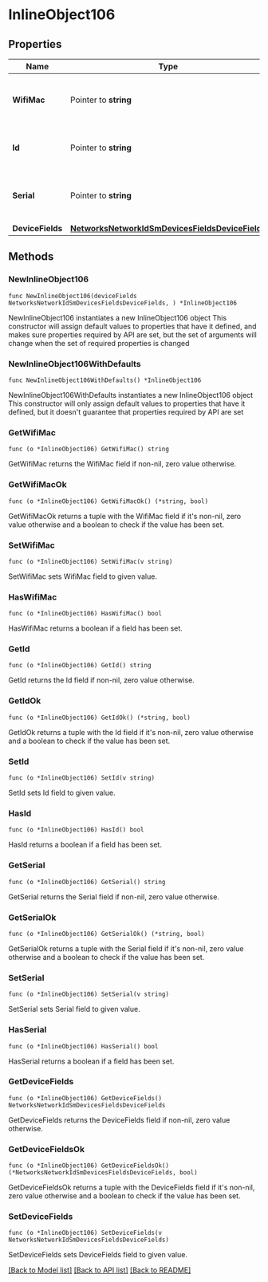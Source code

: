 # InlineObject106

## Properties

Name | Type | Description | Notes
------------ | ------------- | ------------- | -------------
**WifiMac** | Pointer to **string** | The wifiMac of the device to be modified. | [optional] 
**Id** | Pointer to **string** | The id of the device to be modified. | [optional] 
**Serial** | Pointer to **string** | The serial of the device to be modified. | [optional] 
**DeviceFields** | [**NetworksNetworkIdSmDevicesFieldsDeviceFields**](NetworksNetworkIdSmDevicesFieldsDeviceFields.md) |  | 

## Methods

### NewInlineObject106

`func NewInlineObject106(deviceFields NetworksNetworkIdSmDevicesFieldsDeviceFields, ) *InlineObject106`

NewInlineObject106 instantiates a new InlineObject106 object
This constructor will assign default values to properties that have it defined,
and makes sure properties required by API are set, but the set of arguments
will change when the set of required properties is changed

### NewInlineObject106WithDefaults

`func NewInlineObject106WithDefaults() *InlineObject106`

NewInlineObject106WithDefaults instantiates a new InlineObject106 object
This constructor will only assign default values to properties that have it defined,
but it doesn't guarantee that properties required by API are set

### GetWifiMac

`func (o *InlineObject106) GetWifiMac() string`

GetWifiMac returns the WifiMac field if non-nil, zero value otherwise.

### GetWifiMacOk

`func (o *InlineObject106) GetWifiMacOk() (*string, bool)`

GetWifiMacOk returns a tuple with the WifiMac field if it's non-nil, zero value otherwise
and a boolean to check if the value has been set.

### SetWifiMac

`func (o *InlineObject106) SetWifiMac(v string)`

SetWifiMac sets WifiMac field to given value.

### HasWifiMac

`func (o *InlineObject106) HasWifiMac() bool`

HasWifiMac returns a boolean if a field has been set.

### GetId

`func (o *InlineObject106) GetId() string`

GetId returns the Id field if non-nil, zero value otherwise.

### GetIdOk

`func (o *InlineObject106) GetIdOk() (*string, bool)`

GetIdOk returns a tuple with the Id field if it's non-nil, zero value otherwise
and a boolean to check if the value has been set.

### SetId

`func (o *InlineObject106) SetId(v string)`

SetId sets Id field to given value.

### HasId

`func (o *InlineObject106) HasId() bool`

HasId returns a boolean if a field has been set.

### GetSerial

`func (o *InlineObject106) GetSerial() string`

GetSerial returns the Serial field if non-nil, zero value otherwise.

### GetSerialOk

`func (o *InlineObject106) GetSerialOk() (*string, bool)`

GetSerialOk returns a tuple with the Serial field if it's non-nil, zero value otherwise
and a boolean to check if the value has been set.

### SetSerial

`func (o *InlineObject106) SetSerial(v string)`

SetSerial sets Serial field to given value.

### HasSerial

`func (o *InlineObject106) HasSerial() bool`

HasSerial returns a boolean if a field has been set.

### GetDeviceFields

`func (o *InlineObject106) GetDeviceFields() NetworksNetworkIdSmDevicesFieldsDeviceFields`

GetDeviceFields returns the DeviceFields field if non-nil, zero value otherwise.

### GetDeviceFieldsOk

`func (o *InlineObject106) GetDeviceFieldsOk() (*NetworksNetworkIdSmDevicesFieldsDeviceFields, bool)`

GetDeviceFieldsOk returns a tuple with the DeviceFields field if it's non-nil, zero value otherwise
and a boolean to check if the value has been set.

### SetDeviceFields

`func (o *InlineObject106) SetDeviceFields(v NetworksNetworkIdSmDevicesFieldsDeviceFields)`

SetDeviceFields sets DeviceFields field to given value.



[[Back to Model list]](../README.md#documentation-for-models) [[Back to API list]](../README.md#documentation-for-api-endpoints) [[Back to README]](../README.md)


